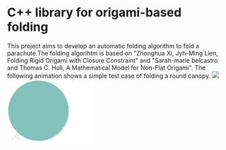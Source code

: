 # C++ library for origami-based folding
This project aims to develop an automatic folding algorithm to fold a parachute.The folding algorihtm is based on "Zhonghua Xi, Jyh-Ming Lien, Folding Rigid Origami with Closure Constraint" and "Sarah-marie belcastro and Thomas C. Hull, A Mathematical Model for Non-Flat Origami". The following animation shows a simple test case of folding a round canopy.
<img src="gif/fold_para.gif" width="200">
<img src="gif/fold_flat.gif" width="200">
